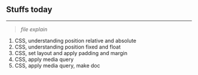 ## Stuffs today
---
>*file explain*   
1. CSS, understanding position relative and absolute
2. CSS, understanding position fixed and float
3. CSS, set layout and apply padding and margin
4. CSS, apply media query
5. CSS, apply media query, make doc